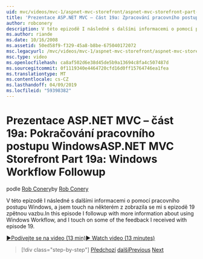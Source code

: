```yaml
---
uid: mvc/videos/mvc-1/aspnet-mvc-storefront/aspnet-mvc-storefront-part-19a-windows-workflow-followup
title: 'Prezentace ASP.NET MVC – část 19a: Zpracování pracovního postupu Windows | Dokumentace Microsoftu'
author: robconery
description: V této epizodě I následné s dalšími informacemi o pomocí pracovního postupu Windows, a jsem touch na některém z zobrazila se mi s epizodě 19 zpětnou vazbu.
ms.author: riande
ms.date: 10/16/2008
ms.assetid: 50ed58f9-f329-45a8-b8be-675040172072
msc.legacyurl: /mvc/videos/mvc-1/aspnet-mvc-storefront/aspnet-mvc-storefront-part-19a-windows-workflow-followup
msc.type: video
ms.openlocfilehash: ca8af502d6e38d45de5b9a13694c8fa4c507487d
ms.sourcegitcommit: 0f1119340e4464720cfd16d0ff15764746ea1fea
ms.translationtype: MT
ms.contentlocale: cs-CZ
ms.lasthandoff: 04/09/2019
ms.locfileid: "59398382"
---
```

# <a name="aspnet-mvc-storefront-part-19a-windows-workflow-followup"></a><span data-ttu-id="1b93c-103">Prezentace ASP.NET MVC – část 19a: Pokračování pracovního postupu Windows</span><span class="sxs-lookup"><span data-stu-id="1b93c-103">ASP.NET MVC Storefront Part 19a: Windows Workflow Followup</span></span>

<span data-ttu-id="1b93c-104">podle [Rob Conery](https://github.com/robconery)</span><span class="sxs-lookup"><span data-stu-id="1b93c-104">by [Rob Conery](https://github.com/robconery)</span></span>

<span data-ttu-id="1b93c-105">V této epizodě I následné s dalšími informacemi o pomocí pracovního postupu Windows, a jsem touch na některém z zobrazila se mi s epizodě 19 zpětnou vazbu.</span><span class="sxs-lookup"><span data-stu-id="1b93c-105">In this episode I followup with more information about using Windows Workflow, and I touch on some of the feedback I received with episode 19.</span></span>

[<span data-ttu-id="1b93c-106">&#9654;Podívejte se na video (13 min)</span><span class="sxs-lookup"><span data-stu-id="1b93c-106">&#9654; Watch video (13 minutes)</span></span>](https://channel9.msdn.com/Blogs/ASP-NET-Site-Videos/aspnet-mvc-storefront-part-19a-windows-workflow-followup)

> [!div class="step-by-step"]
> <span data-ttu-id="1b93c-107">[Předchozí](aspnet-mvc-storefront-part-19-processing-orders-with-windows-workflow.md)
> [další](aspnet-mvc-storefront-part-20-logging.md)</span><span class="sxs-lookup"><span data-stu-id="1b93c-107">[Previous](aspnet-mvc-storefront-part-19-processing-orders-with-windows-workflow.md)
[Next](aspnet-mvc-storefront-part-20-logging.md)</span></span>
